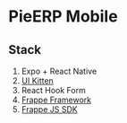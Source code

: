 # PieERP Mobile

## Stack

1. Expo + React Native
2. [UI Kitten](https://akveo.github.io/react-native-ui-kitten/)
3. React Hook Form
4. [Frappe Framework](https://frappeframework.com)
5. [Frappe JS SDK](https://github.com/The-Commit-Company/frappe-js-sdk)
